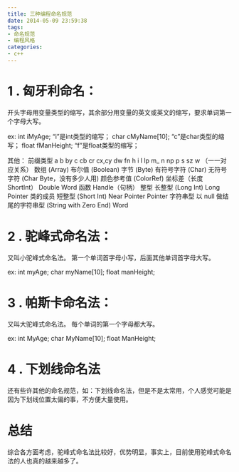```yaml
---
title: 三种编程命名规范
date: 2014-05-09 23:59:38
tags:
- 命名规范
- 编程风格
categories:
- c++
---
```


# 1 . 匈牙利命名：

开头字母用变量类型的缩写，其余部分用变量的英文或英文的缩写，要求单词第一个字母大写。

ex: 
int iMyAge; “i”是int类型的缩写； 
char cMyName[10]; “c”是char类型的缩写； 
float fManHeight; “f”是float类型的缩写；

其他： 
前缀类型 a b by c cb cr cx,cy dw fn h i l lp m_ n np p s sz w （一一对应关系） 
数组 (Array) 布尔值 (Boolean) 字节 (Byte) 有符号字符 (Char) 无符号字符 (Char Byte，没有多少人用) 颜色参考值 (ColorRef) 坐标差（长度 ShortInt） Double Word 函数 Handle（句柄） 整型 长整型 (Long Int) Long Pointer 类的成员 短整型 (Short Int) Near Pointer Pointer 字符串型 以 null 做结尾的字符串型 (String with Zero End) Word

# 2 . 驼峰式命名法：

又叫小驼峰式命名法。 
第一个单词首字母小写，后面其他单词首字母大写。

ex: 
int myAge; 
char myName[10]; 
float manHeight;

# 3 . 帕斯卡命名法：

又叫大驼峰式命名法。 
每个单词的第一个字母都大写。

ex: 
int MyAge; 
char MyName[10]; 
float ManHeight;

# 4 . 下划线命名法

还有些许其他的命名规范，如：下划线命名法，但是不是太常用，个人感觉可能是因为下划线位置太偏的事，不方便大量使用。


# 总结
综合各方面考虑，驼峰式命名法比较好，优势明显，事实上，目前使用驼峰式命名法的人也真的越来越多了。